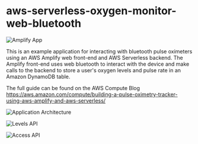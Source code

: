 # aws-serverless-oxygen-monitor-web-bluetooth

![Amplify App](https://raw.githubusercontent.com/aws-samples/aws-serverless-oxygen-monitor-web-bluetooth/master/imgs/om-app-deployed.png)



This is an example application for interacting with bluetooth pulse oximeters using an AWS Amplify web front-end and AWS Serverless backend. The Amplify front-end uses web bluetooth to interact with the device and make calls to the backend to store a user's oxygen levels and pulse rate in an Amazon DynamoDB table.

The full guide can be found on the AWS Compute Blog
https://aws.amazon.com/compute/building-a-pulse-oximetry-tracker-using-aws-amplify-and-aws-serverless/

![Application Architecture](https://raw.githubusercontent.com/aws-samples/aws-serverless-oxygen-monitor-web-bluetooth/master/imgs/oxygenMonitorApp.png)

![Levels API](https://raw.githubusercontent.com/aws-samples/aws-serverless-oxygen-monitor-web-bluetooth/master/imgs/levelsAPI.png)

![Access API](https://raw.githubusercontent.com/aws-samples/aws-serverless-oxygen-monitor-web-bluetooth/master/imgs/accessTable.png)
